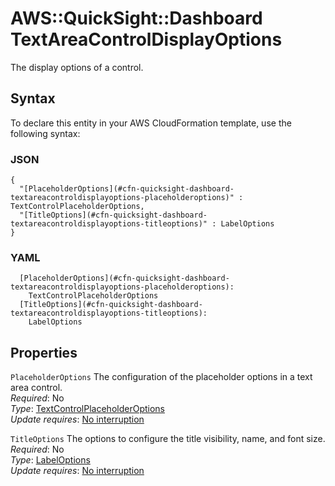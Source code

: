 # AWS::QuickSight::Dashboard TextAreaControlDisplayOptions<a name="aws-properties-quicksight-dashboard-textareacontroldisplayoptions"></a>

The display options of a control\.

## Syntax<a name="aws-properties-quicksight-dashboard-textareacontroldisplayoptions-syntax"></a>

To declare this entity in your AWS CloudFormation template, use the following syntax:

### JSON<a name="aws-properties-quicksight-dashboard-textareacontroldisplayoptions-syntax.json"></a>

```
{
  "[PlaceholderOptions](#cfn-quicksight-dashboard-textareacontroldisplayoptions-placeholderoptions)" : TextControlPlaceholderOptions,
  "[TitleOptions](#cfn-quicksight-dashboard-textareacontroldisplayoptions-titleoptions)" : LabelOptions
}
```

### YAML<a name="aws-properties-quicksight-dashboard-textareacontroldisplayoptions-syntax.yaml"></a>

```
  [PlaceholderOptions](#cfn-quicksight-dashboard-textareacontroldisplayoptions-placeholderoptions): 
    TextControlPlaceholderOptions
  [TitleOptions](#cfn-quicksight-dashboard-textareacontroldisplayoptions-titleoptions): 
    LabelOptions
```

## Properties<a name="aws-properties-quicksight-dashboard-textareacontroldisplayoptions-properties"></a>

`PlaceholderOptions`  <a name="cfn-quicksight-dashboard-textareacontroldisplayoptions-placeholderoptions"></a>
The configuration of the placeholder options in a text area control\.  
*Required*: No  
*Type*: [TextControlPlaceholderOptions](aws-properties-quicksight-dashboard-textcontrolplaceholderoptions.md)  
*Update requires*: [No interruption](https://docs.aws.amazon.com/AWSCloudFormation/latest/UserGuide/using-cfn-updating-stacks-update-behaviors.html#update-no-interrupt)

`TitleOptions`  <a name="cfn-quicksight-dashboard-textareacontroldisplayoptions-titleoptions"></a>
The options to configure the title visibility, name, and font size\.  
*Required*: No  
*Type*: [LabelOptions](aws-properties-quicksight-dashboard-labeloptions.md)  
*Update requires*: [No interruption](https://docs.aws.amazon.com/AWSCloudFormation/latest/UserGuide/using-cfn-updating-stacks-update-behaviors.html#update-no-interrupt)